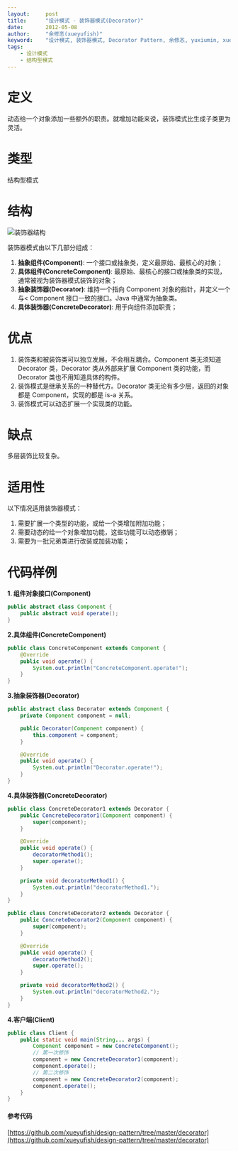 ```yaml
---
layout:     post
title:      "设计模式 - 装饰器模式(Decorator)"
date:       2012-05-08
author:     "余修忞(xueyufish)"
keyword:    "设计模式, 装饰器模式, Decorator Pattern, 余修忞, yuxiumin, xueyufish"
tags:
    - 设计模式
    - 结构型模式
---
```


# 定义
动态给一个对象添加一些额外的职责。就增加功能来说，装饰模式比生成子类更为灵活。

# 类型
结构型模式

# 结构

![装饰器结构](http://img.yuxiumin.com/screenshots/design-patterns/68af332773f45dc1447601343535f646.png)

装饰器模式由以下几部分组成：

1. **抽象组件(Component)**: 一个接口或抽象类，定义最原始、最核心的对象；
2. **具体组件(ConcreteComponent)**: 最原始、最核心的接口或抽象类的实现，通常被视为装饰器模式装饰的对象；
3. **抽象装饰器(Decorator)**: 维持一个指向 Component 对象的指针，并定义一个与< Component 接口一致的接口。Java 中通常为抽象类。
4. **具体装饰器(ConcreteDecorator)**: 用于向组件添加职责；

# 优点
1. 装饰类和被装饰类可以独立发展，不会相互耦合。Component 类无须知道 Decorator 类，Decorator 类从外部来扩展 Component 类的功能，而 Decorator 类也不用知道具体的构件。
2. 装饰模式是继承关系的一种替代方。Decorator 类无论有多少层，返回的对象都是 Component，实现的都是 is-a 关系。
3. 装饰模式可以动态扩展一个实现类的功能。

# 缺点
多层装饰比较复杂。

# 适用性

以下情况适用装饰器模式：

1. 需要扩展一个类型的功能，或给一个类增加附加功能；
2. 需要动态的给一个对象增加功能，这些功能可以动态撤销；
3. 需要为一批兄弟类进行改装或加装功能；

# 代码样例
**1. 组件对象接口(Component)**
```java
public abstract class Component {
    public abstract void operate();
}
```

**2.具体组件(ConcreteComponent)**
```java
public class ConcreteComponent extends Component {
    @Override
    public void operate() {
        System.out.println("ConcreteComponent.operate!");
    }
}
```

**3.抽象装饰器(Decorator)**
```java
public abstract class Decorator extends Component {
    private Component component = null;

    public Decorator(Component component) {
        this.component = component;
    }

    @Override
    public void operate() {
        System.out.println("Decorator.operate!");
    }
}
```

**4.具体装饰器(ConcreteDecorator)**
```java
public class ConcreteDecorator1 extends Decorator {
    public ConcreteDecorator1(Component component) {
        super(component);
    }

    @Override
    public void operate() {
        decoratorMethod1();
        super.operate();
    }

    private void decoratorMethod1() {
        System.out.println("decoratorMethod1.");
    }
}

public class ConcreteDecorator2 extends Decorator {
    public ConcreteDecorator2(Component component) {
        super(component);
    }

    @Override
    public void operate() {
        decoratorMethod2();
        super.operate();
    }

    private void decoratorMethod2() {
        System.out.println("decoratorMethod2.");
    }
}
```

**4.客户端(Client)**
```java
public class Client {
    public static void main(String... args) {
        Component component = new ConcreteComponent();
        // 第一次修饰
        component = new ConcreteDecorator1(component);
        component.operate();
        // 第二次修饰
        component = new ConcreteDecorator2(component);
        component.operate();
    }
}
```

#### 参考代码
[https://github.com/xueyufish/design-pattern/tree/master/decorator](https://github.com/xueyufish/design-pattern/tree/master/decorator)